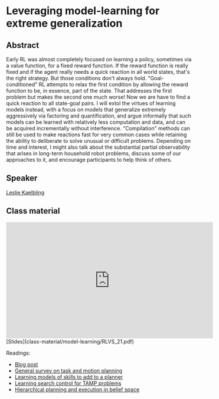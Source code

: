 # Leveraging model-learning for extreme generalization

## Abstract

Early RL was almost completely focused on learning a policy, sometimes via a value function, for a fixed reward function.   If the reward function is really fixed and if the agent really needs a quick reaction in all world states, that's the right strategy.  But those conditions don't always hold.  "Goal-conditioned" RL attempts to relax the first condition by allowing the reward function to be, in essence, part of the state.   That addresses the first problem but makes the second one much worse!  Now we are have to find a quick reaction to all state-goal pairs.  I will extol the virtues of learning models instead, with a focus on models that generalize extremely aggressively via factoring and quantification, and argue informally that such models can be learned with relatively less computation and data, and can be acquired incrementally without interference.  "Compilation" methods can still be used to make reactions fast for very common cases while retaining the ability to deliberate to solve unusual or difficult problems.   Depending on time and interest, I might also talk about the substantial partial observability that arises in long-term household robot problems, discuss some of our approaches to it, and encourage participants to help think of others. 

## Speaker

[Leslie Kaelbling](leslie-kaelbling.md)

## Class material
<iframe width="560" height="315" src="https://www.youtube.com/embed/SocPCz4HbGw" title="YouTube video player" frameborder="0" allow="accelerometer; autoplay; clipboard-write; encrypted-media; gyroscope; picture-in-picture" allowfullscreen></iframe>
[Slides](class-material/model-learning/RLVS_21.pdf)   

Readings:

- [Blog post](https://lis.csail.mit.edu/the-engineering-science-of-embodied-intelligence/)
- [General survey on task and motion planning](https://arxiv.org/abs/2010.01083)
- [Learning models of skills to add to a planner](https://arxiv.org/abs/2006.06444)
- [Learning search control for TAMP problems](http://people.csail.mit.edu/beomjoon/publications/kim-corl19.pdf)
- [Hierarchical planning and execution in belief space](https://lis.csail.mit.edu/pubs/tlp/IJRRBelFinal.pdf)


